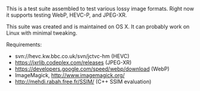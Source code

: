 This is a test suite assembled to test various lossy image formats. Right now it supports testing WebP, HEVC-P, and JPEG-XR.

This suite was created and is maintained on OS X. It can probably work on Linux with minimal tweaking.

Requirements:
* svn://hevc.kw.bbc.co.uk/svn/jctvc-hm (HEVC)
* https://jxrlib.codeplex.com/releases (JPEG-XR)
* https://developers.google.com/speed/webp/download (WebP)
* ImageMagick, http://www.imagemagick.org/
* http://mehdi.rabah.free.fr/SSIM/ (C++ SSIM evaluation)
